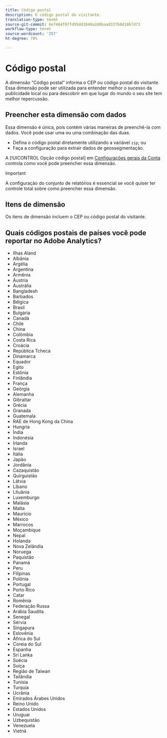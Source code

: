 ```yaml
---
title: Código postal
description: O código postal do visitante.
translation-type: tm+mt
source-git-commit: 6e7464f07fd95dd1840a2d8baa8337b0d1867d73
workflow-type: tm+mt
source-wordcount: '257'
ht-degree: 78%

---
```



# Código postal

A dimensão “Código postal” informa o CEP ou código postal do visitante. Essa dimensão pode ser utilizada para entender melhor o sucesso da publicidade local ou para descobrir em que lugar do mundo o seu site tem melhor repercussão.

## Preencher esta dimensão com dados

Essa dimensão é única, pois contém várias maneiras de preenchê-la com dados. Você pode usar uma ou uma combinação das duas.

* Defina o código postal diretamente utilizando a variável `zip`; ou
* Faça a configuração para extrair dados de geossegmentação.

A [!UICONTROL Opção código postal] em [Configurações gerais da Conta](/help/admin/admin/general-acct-settings-admin.md) controla como você pode preencher essa dimensão.

>[!IMPORTANT]
>
>A configuração do conjunto de relatórios é essencial se você quiser ter controle total sobre como preencher essa dimensão.

## Itens de dimensão

Os itens de dimensão incluem o CEP ou código postal do visitante.

## Quais códigos postais de países você pode reportar no Adobe Analytics?

* Ilhas Aland
* Albânia
* Argélia
* Argentina
* Armênia
* Áustria
* Austrália
* Bangladesh
* Barbados
* Bélgica
* Brasil
* Bulgária
* Canadá
* Chile
* China
* Colômbia
* Costa Rica
* Croácia
* República Tcheca
* Dinamarca
* Equador
* Egito
* Estônia
* Finlândia
* França
* Geórgia
* Alemanha
* Gibraltar
* Grécia
* Granada
* Guatemala
* RAE de Hong Kong da China
* Hungria
* Índia
* Indonésia
* Irlanda
* Israel
* Itália
* Japão
* Jordânia
* Cazaquistão
* Quirguistão
* Látvia
* Líbano
* Lituânia
* Luxemburgo
* Malásia
* Malta
* Maurício
* México
* Marrocos
* Moçambique
* Nepal
* Holanda
* Nova Zelândia
* Noruega
* Paquistão
* Panamá
* Peru
* Filipinas
* Polônia
* Portugal
* Porto Rico
* Catar
* Romênia
* Federação Russa
* Arábia Saudita
* Senegal
* Sérvia
* Singapura
* Eslovênia
* África do Sul
* Coreia do Sul
* Espanha
* Sri Lanka
* Suécia
* Suíça
* Região de Taiwan
* Tailândia
* Tunísia
* Turquia
* Ucrânia
* Emirados Árabes Unidos
* Reino Unido
* Estados Unidos
* Uruguai
* Uzbequistão
* Venezuela
* Vietnã